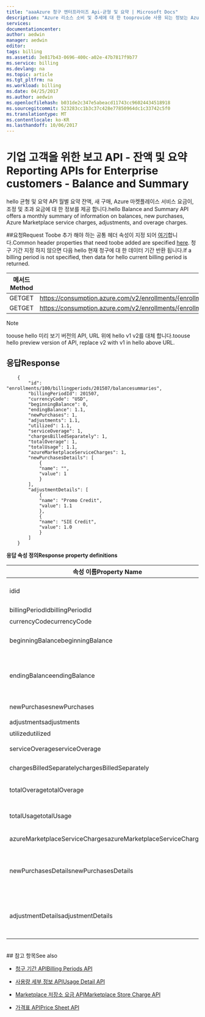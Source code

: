 ```yaml
---
title: "aaaAzure 청구 엔터프라이즈 Api-균형 및 요약 | Microsoft Docs"
description: "Azure 리소스 소비 및 추세에 대 한 tooprovide 사용 되는 정보는 Azure 청구 사용량 및 RateCard Api에 알아봅니다."
services: 
documentationcenter: 
author: aedwin
manager: aedwin
editor: 
tags: billing
ms.assetid: 3e817b43-0696-400c-a02e-47b7817f9b77
ms.service: billing
ms.devlang: na
ms.topic: article
ms.tgt_pltfrm: na
ms.workload: billing
ms.date: 04/25/2017
ms.author: aedwin
ms.openlocfilehash: b031de2c347e5abeacd11743cc96024434518918
ms.sourcegitcommit: 523283cc1b3c37c428e77850964dc1c33742c5f0
ms.translationtype: MT
ms.contentlocale: ko-KR
ms.lasthandoff: 10/06/2017
---
```

# <a name="reporting-apis-for-enterprise-customers---balance-and-summary"></a><span data-ttu-id="20ef5-103">기업 고객을 위한 보고 API - 잔액 및 요약</span><span class="sxs-lookup"><span data-stu-id="20ef5-103">Reporting APIs for Enterprise customers - Balance and Summary</span></span>

<span data-ttu-id="20ef5-104">hello 균형 및 요약 API 월별 요약 잔액, 새 구매, Azure 마켓플레이스 서비스 요금이, 조정 및 초과 요금에 대 한 정보를 제공 합니다.</span><span class="sxs-lookup"><span data-stu-id="20ef5-104">hello Balance and Summary API offers a monthly summary of information on balances, new purchases, Azure Marketplace service charges, adjustments, and overage charges.</span></span>


##<a name="request"></a><span data-ttu-id="20ef5-105">요청</span><span class="sxs-lookup"><span data-stu-id="20ef5-105">Request</span></span> 
<span data-ttu-id="20ef5-106">Toobe 추가 해야 하는 공통 헤더 속성이 지정 되어 [여기](billing-enterprise-api.md)합니다.</span><span class="sxs-lookup"><span data-stu-id="20ef5-106">Common header properties that need toobe added are specified [here](billing-enterprise-api.md).</span></span> <span data-ttu-id="20ef5-107">청구 기간 지정 하지 않으면 다음 hello 현재 청구에 대 한 데이터 기간 반환 됩니다.</span><span class="sxs-lookup"><span data-stu-id="20ef5-107">If a billing period is not specified, then data for hello current billing period is returned.</span></span>

|<span data-ttu-id="20ef5-108">메서드</span><span class="sxs-lookup"><span data-stu-id="20ef5-108">Method</span></span> | <span data-ttu-id="20ef5-109">요청 URI</span><span class="sxs-lookup"><span data-stu-id="20ef5-109">Request URI</span></span>|
|-|-|
|<span data-ttu-id="20ef5-110">GET</span><span class="sxs-lookup"><span data-stu-id="20ef5-110">GET</span></span>| <span data-ttu-id="20ef5-111">https://consumption.azure.com/v2/enrollments/{enrollmentNumber}/balancesummary</span><span class="sxs-lookup"><span data-stu-id="20ef5-111">https://consumption.azure.com/v2/enrollments/{enrollmentNumber}/balancesummary</span></span>|
|<span data-ttu-id="20ef5-112">GET</span><span class="sxs-lookup"><span data-stu-id="20ef5-112">GET</span></span>| <span data-ttu-id="20ef5-113">https://consumption.azure.com/v2/enrollments/{enrollmentNumber}/billingPeriods/{billingPeriod}/balancesummary</span><span class="sxs-lookup"><span data-stu-id="20ef5-113">https://consumption.azure.com/v2/enrollments/{enrollmentNumber}/billingPeriods/{billingPeriod}/balancesummary</span></span>|

> [!Note]
> <span data-ttu-id="20ef5-114">toouse hello 미리 보기 버전의 API, URL 위에 hello v1 v2를 대체 합니다.</span><span class="sxs-lookup"><span data-stu-id="20ef5-114">toouse hello preview version of API, replace v2 with v1 in hello above URL.</span></span>
>

## <a name="response"></a><span data-ttu-id="20ef5-115">응답</span><span class="sxs-lookup"><span data-stu-id="20ef5-115">Response</span></span>

        {
            "id": "enrollments/100/billingperiods/201507/balancesummaries",
            "billingPeriodId": 201507,
            "currencyCode": "USD",
            "beginningBalance": 0,
            "endingBalance": 1.1,
            "newPurchases": 1,
            "adjustments": 1.1,
            "utilized": 1.1,
            "serviceOverage": 1,
            "chargesBilledSeparately": 1,
            "totalOverage": 1,
            "totalUsage": 1.1,
            "azureMarketplaceServiceCharges": 1,
            "newPurchasesDetails": [
                {
                "name": "",
                "value": 1
                }
            ],
            "adjustmentDetails": [
                {
                "name": "Promo Credit",
                "value": 1.1
                },
                {
                "name": "SIE Credit",
                "value": 1.0
                }
            ]
        }


<span data-ttu-id="20ef5-116">**응답 속성 정의**</span><span class="sxs-lookup"><span data-stu-id="20ef5-116">**Response property definitions**</span></span>

|<span data-ttu-id="20ef5-117">속성 이름</span><span class="sxs-lookup"><span data-stu-id="20ef5-117">Property Name</span></span>| <span data-ttu-id="20ef5-118">형식</span><span class="sxs-lookup"><span data-stu-id="20ef5-118">Type</span></span>| <span data-ttu-id="20ef5-119">설명</span><span class="sxs-lookup"><span data-stu-id="20ef5-119">Description</span></span>
|-|-|-|
|<span data-ttu-id="20ef5-120">id</span><span class="sxs-lookup"><span data-stu-id="20ef5-120">id</span></span>|<span data-ttu-id="20ef5-121">string</span><span class="sxs-lookup"><span data-stu-id="20ef5-121">string</span></span>|<span data-ttu-id="20ef5-122">hello 특정 청구 기간 및 등록에 대 한 고유 Id</span><span class="sxs-lookup"><span data-stu-id="20ef5-122">hello unique Id for a specific billing period and enrollment</span></span>|
|<span data-ttu-id="20ef5-123">billingPeriodId</span><span class="sxs-lookup"><span data-stu-id="20ef5-123">billingPeriodId</span></span>|<span data-ttu-id="20ef5-124">string</span><span class="sxs-lookup"><span data-stu-id="20ef5-124">string</span></span> |<span data-ttu-id="20ef5-125">hello 청구 기간 Id</span><span class="sxs-lookup"><span data-stu-id="20ef5-125">hello billing period Id</span></span>|
|<span data-ttu-id="20ef5-126">currencyCode</span><span class="sxs-lookup"><span data-stu-id="20ef5-126">currencyCode</span></span>|<span data-ttu-id="20ef5-127">string</span><span class="sxs-lookup"><span data-stu-id="20ef5-127">string</span></span> |<span data-ttu-id="20ef5-128">hello 통화 코드</span><span class="sxs-lookup"><span data-stu-id="20ef5-128">hello currency code</span></span>|
|<span data-ttu-id="20ef5-129">beginningBalance</span><span class="sxs-lookup"><span data-stu-id="20ef5-129">beginningBalance</span></span>|<span data-ttu-id="20ef5-130">decimal</span><span class="sxs-lookup"><span data-stu-id="20ef5-130">decimal</span></span>| <span data-ttu-id="20ef5-131">hello 청구 기간에 대 한 hello 기초 잔액</span><span class="sxs-lookup"><span data-stu-id="20ef5-131">hello beginning balance for hello billing period</span></span>|
|<span data-ttu-id="20ef5-132">endingBalance</span><span class="sxs-lookup"><span data-stu-id="20ef5-132">endingBalance</span></span>|<span data-ttu-id="20ef5-133">decimal</span><span class="sxs-lookup"><span data-stu-id="20ef5-133">decimal</span></span>| <span data-ttu-id="20ef5-134">hello 균형 (매일 업데이트 됩니다이 진행 기간)에 대 한 hello 청구 기간의 끝</span><span class="sxs-lookup"><span data-stu-id="20ef5-134">hello ending balance for hello billing period (for open periods this will be updated daily)</span></span>|
|<span data-ttu-id="20ef5-135">newPurchases</span><span class="sxs-lookup"><span data-stu-id="20ef5-135">newPurchases</span></span>|<span data-ttu-id="20ef5-136">decimal</span><span class="sxs-lookup"><span data-stu-id="20ef5-136">decimal</span></span>| <span data-ttu-id="20ef5-137">총 신규 구매 금액</span><span class="sxs-lookup"><span data-stu-id="20ef5-137">Total new purchase amount</span></span>|
|<span data-ttu-id="20ef5-138">adjustments</span><span class="sxs-lookup"><span data-stu-id="20ef5-138">adjustments</span></span>|<span data-ttu-id="20ef5-139">decimal</span><span class="sxs-lookup"><span data-stu-id="20ef5-139">decimal</span></span>| <span data-ttu-id="20ef5-140">총 조정 금액</span><span class="sxs-lookup"><span data-stu-id="20ef5-140">Total adjustment amount</span></span>|
|<span data-ttu-id="20ef5-141">utilized</span><span class="sxs-lookup"><span data-stu-id="20ef5-141">utilized</span></span>|<span data-ttu-id="20ef5-142">decimal</span><span class="sxs-lookup"><span data-stu-id="20ef5-142">decimal</span></span>| <span data-ttu-id="20ef5-143">총 약정 사용량</span><span class="sxs-lookup"><span data-stu-id="20ef5-143">Total Commitment usage</span></span>|
|<span data-ttu-id="20ef5-144">serviceOverage</span><span class="sxs-lookup"><span data-stu-id="20ef5-144">serviceOverage</span></span>|<span data-ttu-id="20ef5-145">decimal</span><span class="sxs-lookup"><span data-stu-id="20ef5-145">decimal</span></span>| <span data-ttu-id="20ef5-146">Azure 서비스 초과 사용량</span><span class="sxs-lookup"><span data-stu-id="20ef5-146">Overage for Azure services</span></span>|
|<span data-ttu-id="20ef5-147">chargesBilledSeparately</span><span class="sxs-lookup"><span data-stu-id="20ef5-147">chargesBilledSeparately</span></span>|<span data-ttu-id="20ef5-148">decimal</span><span class="sxs-lookup"><span data-stu-id="20ef5-148">decimal</span></span>| <span data-ttu-id="20ef5-149">별도 청구 사용량</span><span class="sxs-lookup"><span data-stu-id="20ef5-149">Charges Billed separately</span></span>|
|<span data-ttu-id="20ef5-150">totalOverage</span><span class="sxs-lookup"><span data-stu-id="20ef5-150">totalOverage</span></span>|<span data-ttu-id="20ef5-151">decimal</span><span class="sxs-lookup"><span data-stu-id="20ef5-151">decimal</span></span>| <span data-ttu-id="20ef5-152">serviceOverage + chargesBilledSeparately</span><span class="sxs-lookup"><span data-stu-id="20ef5-152">serviceOverage + chargesBilledSeparately</span></span>|
|<span data-ttu-id="20ef5-153">totalUsage</span><span class="sxs-lookup"><span data-stu-id="20ef5-153">totalUsage</span></span>|<span data-ttu-id="20ef5-154">decimal</span><span class="sxs-lookup"><span data-stu-id="20ef5-154">decimal</span></span>| <span data-ttu-id="20ef5-155">Azure 서비스 약정 사용량 + 총 초과 사용량</span><span class="sxs-lookup"><span data-stu-id="20ef5-155">Azure service commitment + total Overage</span></span>|
|<span data-ttu-id="20ef5-156">azureMarketplaceServiceCharges</span><span class="sxs-lookup"><span data-stu-id="20ef5-156">azureMarketplaceServiceCharges</span></span>|<span data-ttu-id="20ef5-157">decimal</span><span class="sxs-lookup"><span data-stu-id="20ef5-157">decimal</span></span>| <span data-ttu-id="20ef5-158">Azure Marketplace에 대한 총 요금</span><span class="sxs-lookup"><span data-stu-id="20ef5-158">Total charges for Azure Marketplace</span></span>|
|<span data-ttu-id="20ef5-159">newPurchasesDetails</span><span class="sxs-lookup"><span data-stu-id="20ef5-159">newPurchasesDetails</span></span>|<span data-ttu-id="20ef5-160">이름 값 쌍의 JSON 문자열 배열</span><span class="sxs-lookup"><span data-stu-id="20ef5-160">JSON string array of Name Value pairs</span></span>|<span data-ttu-id="20ef5-161">신규 구매 목록</span><span class="sxs-lookup"><span data-stu-id="20ef5-161">List of new purchases</span></span>|
|<span data-ttu-id="20ef5-162">adjustmentDetails</span><span class="sxs-lookup"><span data-stu-id="20ef5-162">adjustmentDetails</span></span>|<span data-ttu-id="20ef5-163">이름 값 쌍의 JSON 문자열 배열</span><span class="sxs-lookup"><span data-stu-id="20ef5-163">JSON string array of Name Value pairs</span></span>|<span data-ttu-id="20ef5-164">조정 목록(프로모션 공제, SIE 공제 등)</span><span class="sxs-lookup"><span data-stu-id="20ef5-164">List of Adjustments (Promo credit, SIE credit etc.)</span></span> |


<br/>
## <a name="see-also"></a><span data-ttu-id="20ef5-165">참고 항목</span><span class="sxs-lookup"><span data-stu-id="20ef5-165">See also</span></span>

* [<span data-ttu-id="20ef5-166">청구 기간 API</span><span class="sxs-lookup"><span data-stu-id="20ef5-166">Billing Periods API</span></span>](billing-enterprise-api-billing-periods.md)

* [<span data-ttu-id="20ef5-167">사용량 세부 정보 API</span><span class="sxs-lookup"><span data-stu-id="20ef5-167">Usage Detail API</span></span>](billing-enterprise-api-usage-detail.md) 

* [<span data-ttu-id="20ef5-168">Marketplace 저장소 요금 API</span><span class="sxs-lookup"><span data-stu-id="20ef5-168">Marketplace Store Charge API</span></span>](billing-enterprise-api-marketplace-storecharge.md) 

* [<span data-ttu-id="20ef5-169">가격표 API</span><span class="sxs-lookup"><span data-stu-id="20ef5-169">Price Sheet API</span></span>](billing-enterprise-api-pricesheet.md)
